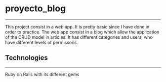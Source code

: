 # proyecto_blog
***
This project consist in a web app. It is pretty basic since I have done in order to practice.
The web app consist in a blog which allow the application of the CRUD model in articles. It has different categories and users, who have different levels of permissons.

## Technologies
***
Ruby on Rails with its different gems

